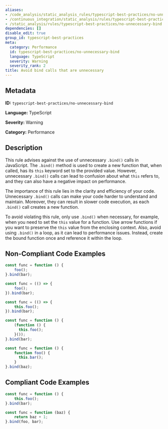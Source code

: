 ```yaml
---
aliases:
- /code_analysis/static_analysis_rules/typescript-best-practices/no-unnecessary-bind
- /continuous_integration/static_analysis/rules/typescript-best-practices/no-unnecessary-bind
- /static_analysis/rules/typescript-best-practices/no-unnecessary-bind
dependencies: []
disable_edit: true
group_id: typescript-best-practices
meta:
  category: Performance
  id: typescript-best-practices/no-unnecessary-bind
  language: TypeScript
  severity: Warning
  severity_rank: 2
title: Avoid bind calls that are unnecessary
---
```

<!--  SOURCED FROM https://github.com/DataDog/datadog-static-analyzer-rule-docs -->


## Metadata
**ID:** `typescript-best-practices/no-unnecessary-bind`

**Language:** TypeScript

**Severity:** Warning

**Category:** Performance

## Description
This rule advises against the use of unnecessary `.bind()` calls in JavaScript. The `.bind()` method is used to create a new function that, when called, has its `this` keyword set to the provided value. However, unnecessary `.bind()` calls can lead to confusion about what `this` refers to, and they can also have a negative impact on performance.

The importance of this rule lies in the clarity and efficiency of your code. Unnecessary `.bind()` calls can make your code harder to understand and maintain. Moreover, they can result in slower code execution, as each `.bind()` call creates a new function.

To avoid violating this rule, only use `.bind()` when necessary, for example, when you need to set the `this` value for a function. Use arrow functions if you want to preserve the `this` value from the enclosing context. Also, avoid using `.bind()` in a loop, as it can lead to performance issues. Instead, create the bound function once and reference it within the loop.

## Non-Compliant Code Examples
```typescript
const func = function () {
    foo();
}.bind(bar);

const func = (() => {
    foo();
}).bind(bar);

const func = (() => {
    this.foo();
}).bind(bar);

const func = function () {
    (function () {
      this.foo();
    }());
}.bind(bar);

const func = function () {
    function foo() {
      this.bar();
    }
}.bind(baz);
```

## Compliant Code Examples
```typescript
const func = function () {
    this.foo();
}.bind(bar);

const func = function (baz) {
    return baz + 1;
}.bind(foo, bar);
```
